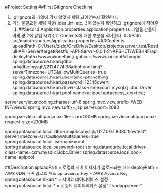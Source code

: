 #Project Setting
##First Gitignore Checking
1. .gitignore의 파일에 각자 알맞게 세팅 되어있는지 확인한다.
2. 기타 불필요한 세팅 파일(.idea,.iml etc...)이 있는지 확인하고 .gitignore에 적어준다.
##Second Application.properties
application.properties 파일을 만들어 아래 경로에 삽입 시켜주고 Contents에 대한 부분을 적어준다.
###Path
src/main/resources/application.properties
###Contents
uploadPath=C:/Users/zlzld/OneDrive/Desktop/projects/server_test/Restfull-API-Server/target/Restfull-API-Server-0.0.1-SNAPSHOT/WEB-INF/api
deployPath=/www/phonething_gabia_io/www/api
cdnPath=api/
spring.datasource.hikari.jdbc-url=jdbc:mysql://211.47.74.38/dbphonething?serverTimezone=UTC&allowMultiQueries=true
spring.datasource.hikari.username=phonething
spring.datasource.hikari.password=12345qwert
spring.datasource.hikari.driver-class-name=com.mysql.cj.jdbc.Driver
spring.datasource.hikari.pool-name=apipool
api.access_key=test;

server.servlet.encoding.charset=utf-8
spring.mvc.view.prefix=/WEB-INF/views/
spring.mvc.view.suffix=.jsp
server.port=8080

spring.servlet.multipart.max-file-size=200MB
spring.servlet.multipart.max-request-size=200MB

spring.datasource.local.jdbc-url=jdbc:mysql://127.0.0.1:8080/flowtest?serverTimezone=UTC&allowMultiQueries=true
spring.datasource.local.username=root
spring.datasource.local.password=root
spring.datasource.local.driver-class-name=com.mysql.cj.jdbc.Driver
spring.datasource.local.pool-name=apipool

##Description
uploadPath = 로컬의 서버 이미지가 업로드되는 패스
deployPath = AWS CDN 서버 업로드 패스
api.access_key = AWS Access Key
spring.datasource.hikari.* = 서버의 데이터베이스 설정
spring.datasource.local.* = 로컬의 데이터베이스 설정"# vodappserver" 
